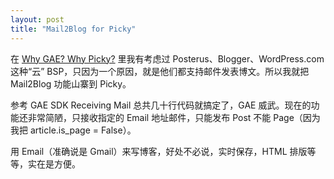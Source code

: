 ```yaml
---
layout: post
title: "Mail2Blog for Picky"
---
```


在 [Why GAE? Why Picky?](http://blog.fann.im/why-gae-why-picky) 里我有考虑过 Posterus、Blogger、WordPress.com 这种“云” BSP，只因为一个原因，就是他们都支持邮件发表博文。所以我就把 Mail2Blog 功能山寨到 Picky。

参考 GAE SDK Receiving Mail 总共几十行代码就搞定了，GAE 威武。现在的功能还非常简陋，只接收指定的 Email 地址邮件，只能发布 Post 不能 Page（因为我把 article.is_page = False）。

用 Email（准确说是 Gmail）来写博客，好处不必说，实时保存，HTML 排版等等，实在是方便。


